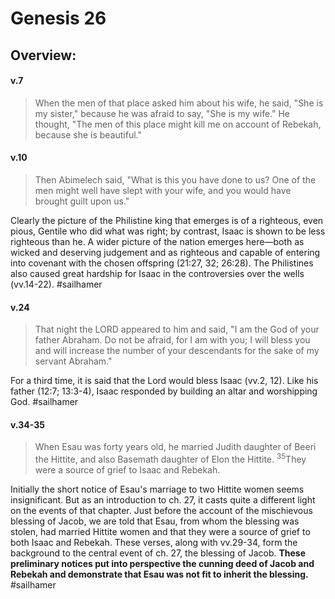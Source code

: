 # Genesis 26

## Overview:


#### v.7
>When the men of that place asked him about his wife, he said, "She is my sister," because he was afraid to say, "She is my wife." He thought, "The men of this place might kill me on account of Rebekah, because she is beautiful."

#### v.10
>Then Abimelech said, "What is this you have done to us? One of the men might well have slept with your wife, and you would have brought guilt upon us."

Clearly the picture of the Philistine king that emerges is of a righteous, even pious, Gentile who did what was right; by contrast, Isaac is shown to be less righteous than he. A wider picture of the nation emerges here—both as wicked and deserving judgement and as righteous and capable of entering into covenant with the chosen offspring (21:27, 32; 26:28). The Philistines also caused great hardship for Isaac in the controversies over the wells (vv.14-22).
#sailhamer 

#### v.24
>That night the LORD appeared to him and said, "I am the God of your father Abraham. Do not be afraid, for I am with you; I will bless you and will increase the number of your descendants for the sake of my servant Abraham."

For a third time, it is said that the Lord would bless Isaac (vv.2, 12). Like his father (12:7; 13:3-4), Isaac responded by building an altar and worshipping God.
#sailhamer 

#### v.34-35
>When Esau was forty years old, he married Judith daughter of Beeri the Hittite, and also Basemath daughter of Elon the Hittite. <sup>35</sup>They were a source of grief to Isaac and Rebekah.

Initially the short notice of Esau's marriage to two Hittite women seems insignificant. But as an introduction to ch. 27, it casts quite a different light on the events of that chapter. Just before the account of the mischievous blessing of Jacob, we are told that Esau, from whom the blessing was stolen, had married Hittite women and that they were a source of grief to both Isaac and Rebekah. These verses, along with vv.29-34, form the background to the central event of ch. 27, the blessing of Jacob. **These preliminary notices put into perspective the cunning deed of Jacob and Rebekah and demonstrate that Esau was not fit to inherit the blessing.**
#sailhamer 
